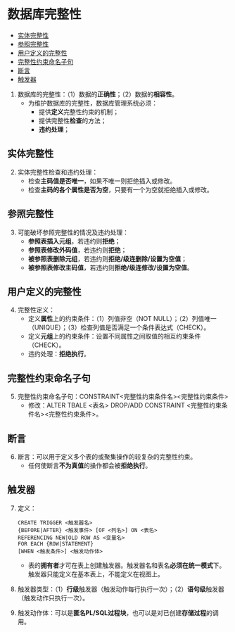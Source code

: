 # 数据库完整性

- [实体完整性](#实体完整性)
- [参照完整性](#参照完整性)
- [用户定义的完整性](#用户定义的完整性)
- [完整性约束命名子句](#完整性约束命名子句)
- [断言](#断言)
- [触发器](#触发器)

1. 数据库的完整性：（1）数据的**正确性**；（2）数据的**相容性**。
    - 为维护数据库的完整性，数据库管理系统必须：
        - 提供**定义**完整性约束的机制；
        - 提供完整性**检查**的方法；
        - **违约处理**；

## 实体完整性

2. 实体完整性检查和违约处理：
    - 检查**主码值是否唯一**，如果不唯一则拒绝插入或修改。
    - 检查**主码的各个属性是否为空**，只要有一个为空就拒绝插入或修改。

## 参照完整性

3. 可能破坏参照完整性的情况及违约处理：
    - **参照表插入元组**，若违约则**拒绝**；
    - **参照表修改外码值**，若违约则**拒绝**；
    - **被参照表删除元组**，若违约则**拒绝/级连删除/设置为空值**；
    - **被参照表修改主码值**，若违约则**拒绝/级连修改/设置为空值**。

## 用户定义的完整性

4. 完整性定义：
    - 定义**属性**上的约束条件：（1）列值非空（NOT NULL）；（2）列值唯一（UNIQUE）；（3）检查列值是否满足一个条件表达式（CHECK）。
    - 定义**元组**上的约束条件：设置不同属性之间取值的相互约束条件（CHECK）。
    - 违约处理：**拒绝执行**。

## 完整性约束命名子句

5. 完整性约束命名子句：CONSTRAINT<完整性约束条件名><完整性约束条件>
    - 修改：ALTER TBALE <表名> DROP/ADD CONSTRAINT <完整性约束条件名><完整性约束条件>。

## 断言

6. 断言：可以用于定义多个表的或聚集操作的较复杂的完整性约束。
    - 任何使断言**不为真值**的操作都会被**拒绝执行**。

## 触发器

7. 定义：
    ```
    CREATE TRIGGER <触发器名>
    {BEFORE|AFTER} <触发事件> [OF <列名>] ON <表名>
    REFERENCING NEW|OLD ROW AS <变量名>
    FOR EACH {ROW|STATEMENT}
    [WHEN <触发条件>] <触发动作体>
    ```
    - 表的**拥有者**才可在表上创建触发器。触发器名和表名**必须在统一模式**下。触发器只能定义在基本表上，不能定义在视图上。

8. 触发器类型：（1）**行级**触发器（触发动作每行执行一次）；（2）**语句级**触发器（触发动作只执行一次）。

9. 触发动作体：可以是**匿名PL/SQL过程块**，也可以是对已创建**存储过程**的调用。